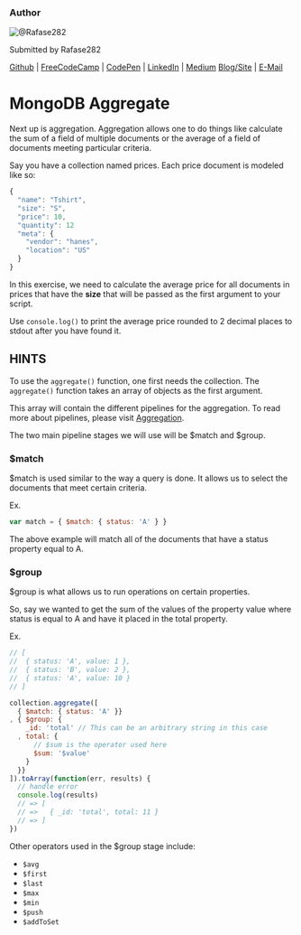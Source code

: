 ### Author

![@Rafase282](https://avatars0.githubusercontent.com/Rafase282?&s=128)

Submitted by Rafase282

[Github](https://github.com/Rafase282) | [FreeCodeCamp](http://www.freecodecamp.com/rafase282) | [CodePen](http://codepen.io/Rafase282/) | [LinkedIn](https://www.linkedin.com/in/rafase282) | [Medium](https://medium.com/@Rafase282) [Blog/Site](https://rafase282.wordpress.com/) | [E-Mail](mailto:rafase282@gmail.com)

# MongoDB Aggregate

Next up is aggregation. Aggregation allows one to do things like calculate the sum of a field of multiple documents or the average of a field of documents meeting particular criteria.

Say you have a collection named prices. Each price document is modeled like so:

```javascript
{
  "name": "Tshirt",
  "size": "S",
  "price": 10,
  "quantity": 12
  "meta": {
    "vendor": "hanes",
    "location": "US"
  }
}
```

In this exercise, we need to calculate the average price for all documents in prices that have the **size** that will be passed as the first argument to your script.

Use `console.log()` to print the average price rounded to 2 decimal places to stdout after you have found it.

## HINTS

To use the `aggregate()` function, one first needs the collection. The `aggregate()` function takes an array of objects as the first argument.

This array will contain the different pipelines for the aggregation. To read more about pipelines, please visit [Aggregation](http://docs.mongodb.org/manual/core/aggregation-introduction/).

The two main pipeline stages we will use will be $match and $group.

### $match

$match is used similar to the way a query is done. It allows us to select the documents that meet certain criteria.

Ex.

```javascript
var match = { $match: { status: 'A' } }
```

The above example will match all of the documents that have a status property equal to A.

### $group

$group is what allows us to run operations on certain properties.

So, say we wanted to get the sum of the values of the property value where status is equal to A and have it placed in the total property.

Ex.

```javascript
// [
//  { status: 'A', value: 1 },
//  { status: 'B', value: 2 },
//  { status: 'A', value: 10 }
// ]

collection.aggregate([
  { $match: { status: 'A' }}
, { $group: {
    _id: 'total' // This can be an arbitrary string in this case
  , total: {
      // $sum is the operator used here
      $sum: '$value'
    }
  }}
]).toArray(function(err, results) {
  // handle error
  console.log(results)
  // => [
  // =>   { _id: 'total', total: 11 }
  // => ]
})
```

Other operators used in the $group stage include:

- `$avg`
- `$first`
- `$last`
- `$max`
- `$min`
- `$push`
- `$addToSet`
